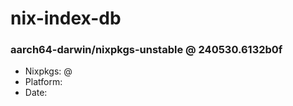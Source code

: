 # nix-index-db
### aarch64-darwin/nixpkgs-unstable @ 240530.6132b0f
- Nixpkgs: @[](https://github.com/NixOS/nixpkgs/commit/6132b0f6e344ce2fe34fc051b72fb46e34f668e0)
- Platform: 
- Date: 

